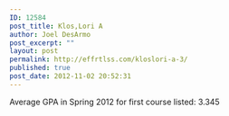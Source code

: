 ```yaml
---
ID: 12584
post_title: Klos,Lori A
author: Joel DesArmo
post_excerpt: ""
layout: post
permalink: http://effrtlss.com/kloslori-a-3/
published: true
post_date: 2012-11-02 20:52:31
---
```

<p>Average GPA in Spring 2012 for first course listed: 3.345</p>